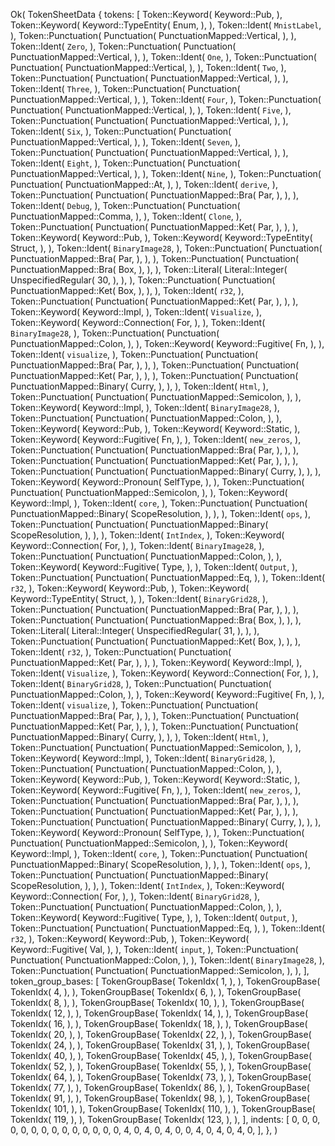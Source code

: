 Ok(
    TokenSheetData {
        tokens: [
            Token::Keyword(
                Keyword::Pub,
            ),
            Token::Keyword(
                Keyword::TypeEntity(
                    Enum,
                ),
            ),
            Token::Ident(
                `MnistLabel`,
            ),
            Token::Punctuation(
                Punctuation(
                    PunctuationMapped::Vertical,
                ),
            ),
            Token::Ident(
                `Zero`,
            ),
            Token::Punctuation(
                Punctuation(
                    PunctuationMapped::Vertical,
                ),
            ),
            Token::Ident(
                `One`,
            ),
            Token::Punctuation(
                Punctuation(
                    PunctuationMapped::Vertical,
                ),
            ),
            Token::Ident(
                `Two`,
            ),
            Token::Punctuation(
                Punctuation(
                    PunctuationMapped::Vertical,
                ),
            ),
            Token::Ident(
                `Three`,
            ),
            Token::Punctuation(
                Punctuation(
                    PunctuationMapped::Vertical,
                ),
            ),
            Token::Ident(
                `Four`,
            ),
            Token::Punctuation(
                Punctuation(
                    PunctuationMapped::Vertical,
                ),
            ),
            Token::Ident(
                `Five`,
            ),
            Token::Punctuation(
                Punctuation(
                    PunctuationMapped::Vertical,
                ),
            ),
            Token::Ident(
                `Six`,
            ),
            Token::Punctuation(
                Punctuation(
                    PunctuationMapped::Vertical,
                ),
            ),
            Token::Ident(
                `Seven`,
            ),
            Token::Punctuation(
                Punctuation(
                    PunctuationMapped::Vertical,
                ),
            ),
            Token::Ident(
                `Eight`,
            ),
            Token::Punctuation(
                Punctuation(
                    PunctuationMapped::Vertical,
                ),
            ),
            Token::Ident(
                `Nine`,
            ),
            Token::Punctuation(
                Punctuation(
                    PunctuationMapped::At,
                ),
            ),
            Token::Ident(
                `derive`,
            ),
            Token::Punctuation(
                Punctuation(
                    PunctuationMapped::Bra(
                        Par,
                    ),
                ),
            ),
            Token::Ident(
                `Debug`,
            ),
            Token::Punctuation(
                Punctuation(
                    PunctuationMapped::Comma,
                ),
            ),
            Token::Ident(
                `Clone`,
            ),
            Token::Punctuation(
                Punctuation(
                    PunctuationMapped::Ket(
                        Par,
                    ),
                ),
            ),
            Token::Keyword(
                Keyword::Pub,
            ),
            Token::Keyword(
                Keyword::TypeEntity(
                    Struct,
                ),
            ),
            Token::Ident(
                `BinaryImage28`,
            ),
            Token::Punctuation(
                Punctuation(
                    PunctuationMapped::Bra(
                        Par,
                    ),
                ),
            ),
            Token::Punctuation(
                Punctuation(
                    PunctuationMapped::Bra(
                        Box,
                    ),
                ),
            ),
            Token::Literal(
                Literal::Integer(
                    UnspecifiedRegular(
                        30,
                    ),
                ),
            ),
            Token::Punctuation(
                Punctuation(
                    PunctuationMapped::Ket(
                        Box,
                    ),
                ),
            ),
            Token::Ident(
                `r32`,
            ),
            Token::Punctuation(
                Punctuation(
                    PunctuationMapped::Ket(
                        Par,
                    ),
                ),
            ),
            Token::Keyword(
                Keyword::Impl,
            ),
            Token::Ident(
                `Visualize`,
            ),
            Token::Keyword(
                Keyword::Connection(
                    For,
                ),
            ),
            Token::Ident(
                `BinaryImage28`,
            ),
            Token::Punctuation(
                Punctuation(
                    PunctuationMapped::Colon,
                ),
            ),
            Token::Keyword(
                Keyword::Fugitive(
                    Fn,
                ),
            ),
            Token::Ident(
                `visualize`,
            ),
            Token::Punctuation(
                Punctuation(
                    PunctuationMapped::Bra(
                        Par,
                    ),
                ),
            ),
            Token::Punctuation(
                Punctuation(
                    PunctuationMapped::Ket(
                        Par,
                    ),
                ),
            ),
            Token::Punctuation(
                Punctuation(
                    PunctuationMapped::Binary(
                        Curry,
                    ),
                ),
            ),
            Token::Ident(
                `Html`,
            ),
            Token::Punctuation(
                Punctuation(
                    PunctuationMapped::Semicolon,
                ),
            ),
            Token::Keyword(
                Keyword::Impl,
            ),
            Token::Ident(
                `BinaryImage28`,
            ),
            Token::Punctuation(
                Punctuation(
                    PunctuationMapped::Colon,
                ),
            ),
            Token::Keyword(
                Keyword::Pub,
            ),
            Token::Keyword(
                Keyword::Static,
            ),
            Token::Keyword(
                Keyword::Fugitive(
                    Fn,
                ),
            ),
            Token::Ident(
                `new_zeros`,
            ),
            Token::Punctuation(
                Punctuation(
                    PunctuationMapped::Bra(
                        Par,
                    ),
                ),
            ),
            Token::Punctuation(
                Punctuation(
                    PunctuationMapped::Ket(
                        Par,
                    ),
                ),
            ),
            Token::Punctuation(
                Punctuation(
                    PunctuationMapped::Binary(
                        Curry,
                    ),
                ),
            ),
            Token::Keyword(
                Keyword::Pronoun(
                    SelfType,
                ),
            ),
            Token::Punctuation(
                Punctuation(
                    PunctuationMapped::Semicolon,
                ),
            ),
            Token::Keyword(
                Keyword::Impl,
            ),
            Token::Ident(
                `core`,
            ),
            Token::Punctuation(
                Punctuation(
                    PunctuationMapped::Binary(
                        ScopeResolution,
                    ),
                ),
            ),
            Token::Ident(
                `ops`,
            ),
            Token::Punctuation(
                Punctuation(
                    PunctuationMapped::Binary(
                        ScopeResolution,
                    ),
                ),
            ),
            Token::Ident(
                `IntIndex`,
            ),
            Token::Keyword(
                Keyword::Connection(
                    For,
                ),
            ),
            Token::Ident(
                `BinaryImage28`,
            ),
            Token::Punctuation(
                Punctuation(
                    PunctuationMapped::Colon,
                ),
            ),
            Token::Keyword(
                Keyword::Fugitive(
                    Type,
                ),
            ),
            Token::Ident(
                `Output`,
            ),
            Token::Punctuation(
                Punctuation(
                    PunctuationMapped::Eq,
                ),
            ),
            Token::Ident(
                `r32`,
            ),
            Token::Keyword(
                Keyword::Pub,
            ),
            Token::Keyword(
                Keyword::TypeEntity(
                    Struct,
                ),
            ),
            Token::Ident(
                `BinaryGrid28`,
            ),
            Token::Punctuation(
                Punctuation(
                    PunctuationMapped::Bra(
                        Par,
                    ),
                ),
            ),
            Token::Punctuation(
                Punctuation(
                    PunctuationMapped::Bra(
                        Box,
                    ),
                ),
            ),
            Token::Literal(
                Literal::Integer(
                    UnspecifiedRegular(
                        31,
                    ),
                ),
            ),
            Token::Punctuation(
                Punctuation(
                    PunctuationMapped::Ket(
                        Box,
                    ),
                ),
            ),
            Token::Ident(
                `r32`,
            ),
            Token::Punctuation(
                Punctuation(
                    PunctuationMapped::Ket(
                        Par,
                    ),
                ),
            ),
            Token::Keyword(
                Keyword::Impl,
            ),
            Token::Ident(
                `Visualize`,
            ),
            Token::Keyword(
                Keyword::Connection(
                    For,
                ),
            ),
            Token::Ident(
                `BinaryGrid28`,
            ),
            Token::Punctuation(
                Punctuation(
                    PunctuationMapped::Colon,
                ),
            ),
            Token::Keyword(
                Keyword::Fugitive(
                    Fn,
                ),
            ),
            Token::Ident(
                `visualize`,
            ),
            Token::Punctuation(
                Punctuation(
                    PunctuationMapped::Bra(
                        Par,
                    ),
                ),
            ),
            Token::Punctuation(
                Punctuation(
                    PunctuationMapped::Ket(
                        Par,
                    ),
                ),
            ),
            Token::Punctuation(
                Punctuation(
                    PunctuationMapped::Binary(
                        Curry,
                    ),
                ),
            ),
            Token::Ident(
                `Html`,
            ),
            Token::Punctuation(
                Punctuation(
                    PunctuationMapped::Semicolon,
                ),
            ),
            Token::Keyword(
                Keyword::Impl,
            ),
            Token::Ident(
                `BinaryGrid28`,
            ),
            Token::Punctuation(
                Punctuation(
                    PunctuationMapped::Colon,
                ),
            ),
            Token::Keyword(
                Keyword::Pub,
            ),
            Token::Keyword(
                Keyword::Static,
            ),
            Token::Keyword(
                Keyword::Fugitive(
                    Fn,
                ),
            ),
            Token::Ident(
                `new_zeros`,
            ),
            Token::Punctuation(
                Punctuation(
                    PunctuationMapped::Bra(
                        Par,
                    ),
                ),
            ),
            Token::Punctuation(
                Punctuation(
                    PunctuationMapped::Ket(
                        Par,
                    ),
                ),
            ),
            Token::Punctuation(
                Punctuation(
                    PunctuationMapped::Binary(
                        Curry,
                    ),
                ),
            ),
            Token::Keyword(
                Keyword::Pronoun(
                    SelfType,
                ),
            ),
            Token::Punctuation(
                Punctuation(
                    PunctuationMapped::Semicolon,
                ),
            ),
            Token::Keyword(
                Keyword::Impl,
            ),
            Token::Ident(
                `core`,
            ),
            Token::Punctuation(
                Punctuation(
                    PunctuationMapped::Binary(
                        ScopeResolution,
                    ),
                ),
            ),
            Token::Ident(
                `ops`,
            ),
            Token::Punctuation(
                Punctuation(
                    PunctuationMapped::Binary(
                        ScopeResolution,
                    ),
                ),
            ),
            Token::Ident(
                `IntIndex`,
            ),
            Token::Keyword(
                Keyword::Connection(
                    For,
                ),
            ),
            Token::Ident(
                `BinaryGrid28`,
            ),
            Token::Punctuation(
                Punctuation(
                    PunctuationMapped::Colon,
                ),
            ),
            Token::Keyword(
                Keyword::Fugitive(
                    Type,
                ),
            ),
            Token::Ident(
                `Output`,
            ),
            Token::Punctuation(
                Punctuation(
                    PunctuationMapped::Eq,
                ),
            ),
            Token::Ident(
                `r32`,
            ),
            Token::Keyword(
                Keyword::Pub,
            ),
            Token::Keyword(
                Keyword::Fugitive(
                    Val,
                ),
            ),
            Token::Ident(
                `input`,
            ),
            Token::Punctuation(
                Punctuation(
                    PunctuationMapped::Colon,
                ),
            ),
            Token::Ident(
                `BinaryImage28`,
            ),
            Token::Punctuation(
                Punctuation(
                    PunctuationMapped::Semicolon,
                ),
            ),
        ],
        token_group_bases: [
            TokenGroupBase(
                TokenIdx(
                    1,
                ),
            ),
            TokenGroupBase(
                TokenIdx(
                    4,
                ),
            ),
            TokenGroupBase(
                TokenIdx(
                    6,
                ),
            ),
            TokenGroupBase(
                TokenIdx(
                    8,
                ),
            ),
            TokenGroupBase(
                TokenIdx(
                    10,
                ),
            ),
            TokenGroupBase(
                TokenIdx(
                    12,
                ),
            ),
            TokenGroupBase(
                TokenIdx(
                    14,
                ),
            ),
            TokenGroupBase(
                TokenIdx(
                    16,
                ),
            ),
            TokenGroupBase(
                TokenIdx(
                    18,
                ),
            ),
            TokenGroupBase(
                TokenIdx(
                    20,
                ),
            ),
            TokenGroupBase(
                TokenIdx(
                    22,
                ),
            ),
            TokenGroupBase(
                TokenIdx(
                    24,
                ),
            ),
            TokenGroupBase(
                TokenIdx(
                    31,
                ),
            ),
            TokenGroupBase(
                TokenIdx(
                    40,
                ),
            ),
            TokenGroupBase(
                TokenIdx(
                    45,
                ),
            ),
            TokenGroupBase(
                TokenIdx(
                    52,
                ),
            ),
            TokenGroupBase(
                TokenIdx(
                    55,
                ),
            ),
            TokenGroupBase(
                TokenIdx(
                    64,
                ),
            ),
            TokenGroupBase(
                TokenIdx(
                    73,
                ),
            ),
            TokenGroupBase(
                TokenIdx(
                    77,
                ),
            ),
            TokenGroupBase(
                TokenIdx(
                    86,
                ),
            ),
            TokenGroupBase(
                TokenIdx(
                    91,
                ),
            ),
            TokenGroupBase(
                TokenIdx(
                    98,
                ),
            ),
            TokenGroupBase(
                TokenIdx(
                    101,
                ),
            ),
            TokenGroupBase(
                TokenIdx(
                    110,
                ),
            ),
            TokenGroupBase(
                TokenIdx(
                    119,
                ),
            ),
            TokenGroupBase(
                TokenIdx(
                    123,
                ),
            ),
        ],
        indents: [
            0,
            0,
            0,
            0,
            0,
            0,
            0,
            0,
            0,
            0,
            0,
            0,
            0,
            0,
            4,
            0,
            4,
            0,
            4,
            0,
            0,
            4,
            0,
            4,
            0,
            4,
            0,
        ],
    },
)